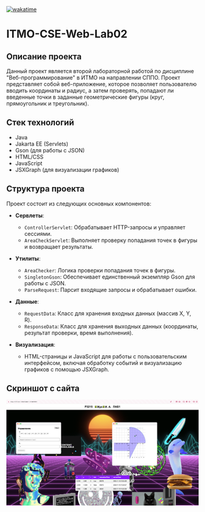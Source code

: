[![wakatime](https://wakatime.com/badge/user/018ef218-3af8-4332-9010-91d30cbbb856/project/05b92166-a5fc-4305-9bcb-ae91f63c760b.svg)](https://wakatime.com/badge/user/018ef218-3af8-4332-9010-91d30cbbb856/project/05b92166-a5fc-4305-9bcb-ae91f63c760b)
# ITMO-CSE-Web-Lab02

## Описание проекта

Данный проект является второй лабораторной работой по дисциплине "Веб-программирование" в ИТМО на направлении СППО. Проект представляет собой веб-приложение, которое позволяет пользователю вводить координаты и радиус, а затем проверять, попадают ли введенные точки в заданные геометрические фигуры (круг, прямоугольник и треугольник).

## Стек технологий

- Java
- Jakarta EE (Servlets)
- Gson (для работы с JSON)
- HTML/CSS
- JavaScript
- JSXGraph (для визуализации графиков)

## Структура проекта

Проект состоит из следующих основных компонентов:

- **Сервлеты**:
    - `ControllerServlet`: Обрабатывает HTTP-запросы и управляет сессиями.
    - `AreaCheckServlet`: Выполняет проверку попадания точек в фигуры и возвращает результаты.

- **Утилиты**:
    - `AreaChecker`: Логика проверки попадания точек в фигуры.
    - `SingletonGson`: Обеспечивает единственный экземпляр Gson для работы с JSON.
    - `ParseRequest`: Парсит входящие запросы и обрабатывает ошибки.

- **Данные**:
    - `RequestData`: Класс для хранения входных данных (массив X, Y, R).
    - `ResponseData`: Класс для хранения выходных данных (координаты, результат проверки, время выполнения).

- **Визуализация**:
    - HTML-страницы и JavaScript для работы с пользовательским интерфейсом, включая обработку событий и визуализацию графиков с помощью JSXGraph.

## Скриншот с сайта
!['лооол'](screenshot.png)
